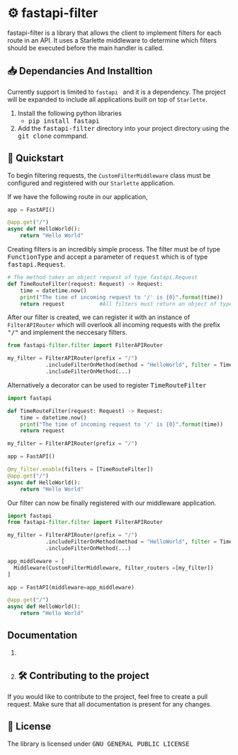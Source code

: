 # :gear: fastapi-filter
fastapi-filter is a library that allows the client to implement filters for each route in an API. It uses a Starlette middleware to determine which filters should be executed before the main handler is called. 

## :inbox_tray: Dependancies And Installtion 
Currently support is limited to ```fastapi ``` and it is a dependency. The project will be expanded to include all applications built on top of ```Starlette```. 
1. Install the following python libraries
    -  <kbd>pip install fastapi</kbd> 
2. Add the <kbd>fastapi-filter</kbd> directory into your project directory using the <kbd>git clone</kbd> commpand. 
## :pushpin: Quickstart

To begin filtering requests, the ```CustomFilterMiddleware``` class must be configured and registered with our ```Starlette``` application.

If we have the following route in our application,

```python
app = FastAPI()

@app.get("/")
async def HelloWorld():
    return "Hello World"
```

Creating filters is an incredibly simple process. The filter must be of type <kbd>FunctionType</kbd> and accept a parameter of <kbd>request</kbd> which is of type <kbd>fastapi.Request</kbd>.   

```python
# The method takes an object request of type fastapi.Request
def TimeRouteFilter(request: Request) -> Request:
    time = datetime.now()
    print("The time of incoming request to '/' is {0}".format(time))
    return request           #All filters must return an object of type Request
```


After our filter is created, we can register it with an instance of ```FilterAPIRouter``` which will overlook all incoming requests with the prefix <kbd>"/"</kbd> and implement the neccesary filters. 

```python
from fastapi-filter.filter import FilterAPIRouter

my_filter = FilterAPIRouter(prefix = "/")
            .includeFilterOnMethod(method = "HelloWorld", filter = TimeRouteFilter)
            .includeFilterOnMethod(...)
```

Alternatively a decorator can be used to register <kbd>TimeRouteFilter</kbd>

```python
import fastapi

def TimeRouteFilter(request: Request) -> Request:
    time = datetime.now()
    print("The time of incoming request to '/' is {0}".format(time))
    return request

my_filter = FilterAPIRouter(prefix = "/")

app = FastAPI()

@my_filter.enable(filters = [TimeRouteFilter])
@app.get("/")
async def HelloWorld():
    return "Hello World"
```

Our filter can now be finally registered with our middleware application.  

```python
import fastapi
from fastapi-filter.filter import FilterAPIRouter

my_filter = FilterAPIRouter(prefix = "/")
            .includeFilterOnMethod(method = "HelloWorld", filter = TimeRouteFilter)
            .includeFilterOnMethod(...)

app_middleware = [
  Middleware(CustomFilterMiddleware, filter_routers =[my_filter])
]

app = FastAPI(middleware=app_middleware)

@app.get("/")
async def HelloWorld():
    return "Hello World"
```
## Documentation
1. 
1. ## :hammer_and_wrench: Contributing to the project
If you would like to contribute to the project, feel free to create a pull request. Make sure that all documentation is present for any changes.  
## :scroll: License

The library is licensed under <kbd>GNU GENERAL PUBLIC LICENSE</kbd>

